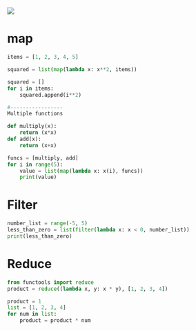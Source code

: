 #


![](http://www.globalnerdy.com/wp-content/uploads/2016/06/map-filter-reduce-in-emoji-1.png)

# map

```python
items = [1, 2, 3, 4, 5]

squared = list(map(lambda x: x**2, items))

squared = []
for i in items:
    squared.append(i**2)

#-----------------
Multiple functions

def multiply(x):
    return (x*x)
def add(x):
    return (x+x)

funcs = [multiply, add]
for i in range(5):
    value = list(map(lambda x: x(i), funcs))
    print(value)

```


# Filter
```python
number_list = range(-5, 5)
less_than_zero = list(filter(lambda x: x < 0, number_list))
print(less_than_zero)
```

# Reduce
```Python
from functools import reduce
product = reduce((lambda x, y: x * y), [1, 2, 3, 4])

product = 1
list = [1, 2, 3, 4]
for num in list:
    product = product * num
```
